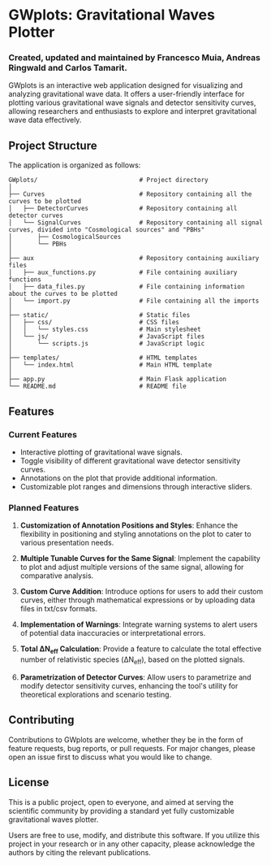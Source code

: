 # GWplots: Gravitational Waves Plotter

### Created, updated and maintained by Francesco Muia, Andreas Ringwald and Carlos Tamarit.

GWplots is an interactive web application designed for visualizing and analyzing gravitational wave data. It offers a user-friendly interface for plotting various gravitational wave signals and detector sensitivity curves, allowing researchers and enthusiasts to explore and interpret gravitational wave data effectively.

## Project Structure

The application is organized as follows:

```
GWplots/                            # Project directory
│
├── Curves                          # Repository containing all the curves to be plotted
│   ├── DetectorCurves              # Repository containing all detector curves
│   └── SignalCurves                # Repository containing all signal curves, divided into "Cosmological sources" and "PBHs"
│       ├── CosmologicalSources
│       └── PBHs
│
├── aux                             # Repository containing auxiliary files
│   ├── aux_functions.py            # File containing auxiliary functions
│   ├── data_files.py               # File containing information about the curves to be plotted
│   └── import.py                   # File containing all the imports
│   
├── static/                         # Static files
│   ├── css/                        # CSS files
│   │   └── styles.css              # Main stylesheet
│   └── js/                         # JavaScript files
│       └── scripts.js              # JavaScript logic
│
├── templates/                      # HTML templates
│   └── index.html                  # Main HTML template
│
├── app.py                          # Main Flask application
└── README.md                       # README file
```

## Features

### Current Features

- Interactive plotting of gravitational wave signals.
- Toggle visibility of different gravitational wave detector sensitivity curves.
- Annotations on the plot that provide additional information.
- Customizable plot ranges and dimensions through interactive sliders.

### Planned Features

1. **Customization of Annotation Positions and Styles**: Enhance the flexibility in positioning and styling annotations on the plot to cater to various presentation needs.

2. **Multiple Tunable Curves for the Same Signal**: Implement the capability to plot and adjust multiple versions of the same signal, allowing for comparative analysis.

3. **Custom Curve Addition**: Introduce options for users to add their custom curves, either through mathematical expressions or by uploading data files in txt/csv formats.

4. **Implementation of Warnings**: Integrate warning systems to alert users of potential data inaccuracies or interpretational errors.

5. **Total ΔN<sub>eff</sub> Calculation**: Provide a feature to calculate the total effective number of relativistic species (ΔN<sub>eff</sub>), based on the plotted signals.

6. **Parametrization of Detector Curves**: Allow users to parametrize and modify detector sensitivity curves, enhancing the tool's utility for theoretical explorations and scenario testing.

## Contributing

Contributions to GWplots are welcome, whether they be in the form of feature requests, bug reports, or pull requests. For major changes, please open an issue first to discuss what you would like to change.

## License

This is a public project, open to everyone, and aimed at serving the scientific community by providing a standard yet fully customizable gravitational waves plotter.

Users are free to use, modify, and distribute this software. If you utilize this project in your research or in any other capacity, please acknowledge the authors by citing the relevant publications.
